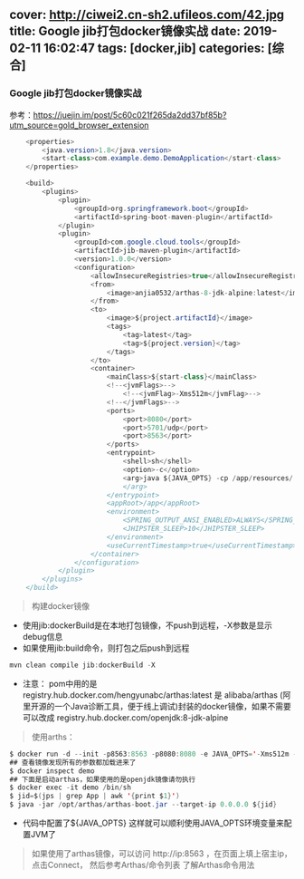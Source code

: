 cover: http://ciwei2.cn-sh2.ufileos.com/42.jpg
title: Google jib打包docker镜像实战
date: 2019-02-11 16:02:47
tags: [docker,jib]
categories: [综合]
---
### Google jib打包docker镜像实战

参考：https://juejin.im/post/5c60c021f265da2dd37bf85b?utm_source=gold_browser_extension

<!--more-->

```java
    <properties>
        <java.version>1.8</java.version>
        <start-class>com.example.demo.DemoApplication</start-class>
    </properties>

    <build>
        <plugins>
            <plugin>
                <groupId>org.springframework.boot</groupId>
                <artifactId>spring-boot-maven-plugin</artifactId>
            </plugin>
            <plugin>
                <groupId>com.google.cloud.tools</groupId>
                <artifactId>jib-maven-plugin</artifactId>
                <version>1.0.0</version>
                <configuration>
                    <allowInsecureRegistries>true</allowInsecureRegistries>
                    <from>
                        <image>anjia0532/arthas-8-jdk-alpine:latest</image>
                    </from>
                    <to>
                        <image>${project.artifactId}</image>
                        <tags>
                            <tag>latest</tag>
                            <tag>${project.version}</tag>
                        </tags>
                    </to>
                    <container>
                        <mainClass>${start-class}</mainClass>
                        <!--<jvmFlags>-->
                            <!--<jvmFlag>-Xms512m</jvmFlag>-->
                        <!--</jvmFlags>-->
                        <ports>
                            <port>8080</port>
                            <port>5701/udp</port>
                            <port>8563</port>
                        </ports>
                        <entrypoint>
                            <shell>sh</shell>
                            <option>-c</option>
                            <arg>java ${JAVA_OPTS} -cp /app/resources/:/app/classes/:/app/libs/* com.example.demo.DemoApplication
                            </arg>
                        </entrypoint>
                        <appRoot>/app</appRoot>
                        <environment>
                            <SPRING_OUTPUT_ANSI_ENABLED>ALWAYS</SPRING_OUTPUT_ANSI_ENABLED>
                            <JHIPSTER_SLEEP>10</JHIPSTER_SLEEP>
                        </environment>
                        <useCurrentTimestamp>true</useCurrentTimestamp>
                    </container>
                </configuration>
            </plugin>
        </plugins>
    </build>
```

> 构建docker镜像

* 使用jib:dockerBuild是在本地打包镜像，不push到远程，-X参数是显示debug信息
* 如果使用jib:build命令，则打包之后push到远程

```java
mvn clean compile jib:dockerBuild -X
```

* 注意：
pom中用的是 registry.hub.docker.com/hengyunabc/arthas:latest 是 alibaba/arthas (阿里开源的一个Java诊断工具，便于线上调试)封装的docker镜像，如果不需要可以改成 registry.hub.docker.com/openjdk:8-jdk-alpine

> 使用arths：

```java
$ docker run -d --init -p8563:8563 -p8080:8080 -e JAVA_OPTS='-Xms512m -Xmx512m' --name demo demo:latest
## 查看镜像发现所有的参数都加载进来了
$ docker inspect demo
## 下面是启动arthas，如果使用的是openjdk镜像请勿执行
$ docker exec -it demo /bin/sh
$ jid=$(jps | grep App | awk '{print $1}')
$ java -jar /opt/arthas/arthas-boot.jar --target-ip 0.0.0.0 ${jid}
```

* 代码中配置了${JAVA_OPTS} 这样就可以顺利使用JAVA_OPTS环境变量来配置JVM了

> 如果使用了arthas镜像，可以访问 http://ip:8563 ，在页面上填上宿主ip，点击Connect， 然后参考Arthas/命令列表 了解Arthas命令用法